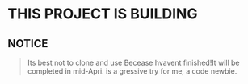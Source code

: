 **THIS PROJECT IS BUILDING**  
====================
NOTICE
---
>Its best not to clone and use Becease hvavent finished!It will be completed in mid-Apri.
>is a gressive try for me, a code newbie.

  
